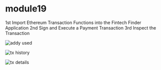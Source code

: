 # module19
1st Import Ethereum Transaction Functions into the Fintech Finder Application
2nd Sign and Execute a Payment Transaction
3rd Inspect the Transaction

![addy used](https://user-images.githubusercontent.com/101845770/185804812-d7978281-78fe-4ef6-be4c-0b9160181cb4.png)

![tx history](https://user-images.githubusercontent.com/101845770/185804817-01993b9a-7a05-406c-902a-979faf722510.png)

![tx details](https://user-images.githubusercontent.com/101845770/185804819-c95433a8-1f53-4448-aa26-a1a777d032d9.png)
